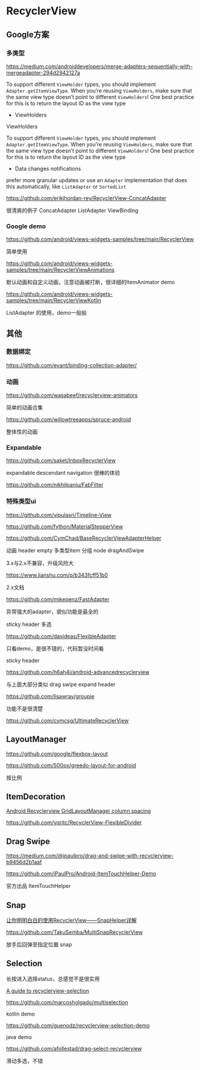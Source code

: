 # RecyclerView

## Google方案

### 多类型

https://medium.com/androiddevelopers/merge-adapters-sequentially-with-mergeadapter-294d2942127a

To support different `ViewHolder` types, you should implement `Adapter.getItemViewType`. When you’re reusing `ViewHolders`, make sure that the same view type doesn’t point to different `ViewHolders`! One best practice for this is to return the layout ID as the view type

+ ViewHolders

ViewHolders

To support different `ViewHolder` types, you should implement `Adapter.getItemViewType`. When you’re reusing `ViewHolders`, make sure that the same view type doesn’t point to different `ViewHolders`! One best practice for this is to return the layout ID as the view type

+ Data changes notifications

prefer more granular updates or use an `Adapter` implementation that does this automatically, like `ListAdapter` or `SortedList`

https://github.com/erikjhordan-rey/RecyclerView-ConcatAdapter

很清爽的例子 ConcatAdapter ListAdapter ViewBinding

### Google demo

https://github.com/android/views-widgets-samples/tree/main/RecyclerView

简单使用

https://github.com/android/views-widgets-samples/tree/main/RecyclerViewAnimations

默认动画和自定义动画，注意动画被打断，很详细的ItemAnimator demo

https://github.com/android/views-widgets-samples/tree/main/RecyclerViewKotlin

ListAdapter 的使用，demo一般般

## 其他

### 数据绑定

https://github.com/evant/binding-collection-adapter/

### 动画

https://github.com/wasabeef/recyclerview-animators

简单的动画合集

https://github.com/willowtreeapps/spruce-android

整体性的动画

### Expandable

https://github.com/saket/InboxRecyclerView

expandable descendant navigation 很棒的体验

https://github.com/nikhilpanju/FabFilter

### 特殊类型ui

https://github.com/vipulasri/Timeline-View

https://github.com/fython/MaterialStepperView



































https://github.com/CymChad/BaseRecyclerViewAdapterHelper

动画 header empty 多类型item 分组 node dragAndSwipe

3.x与2.x不兼容，升级风险大

https://www.jianshu.com/p/b343fcff51b0

2.x文档





https://github.com/mikepenz/FastAdapter

异常强大的adapter，貌似功能是最全的

sticky header 多选

https://github.com/davideas/FlexibleAdapter

只看demo，是很不错的，代码暂没时间看

sticky header

https://github.com/h6ah4i/android-advancedrecyclerview

与上面大部分类似 drag swipe expand header 

https://github.com/lisawray/groupie

功能不是很清楚

https://github.com/cymcsg/UltimateRecyclerView

## LayoutManager 

https://github.com/google/flexbox-layout

https://github.com/500px/greedo-layout-for-android

按比例

## ItemDecoration

[Android Recyclerview GridLayoutManager column spacing](https://stackoverflow.com/questions/28531996/android-recyclerview-gridlayoutmanager-column-spacing/30701422#30701422)

https://github.com/yqritc/RecyclerView-FlexibleDivider





## Drag Swipe

https://medium.com/@ipaulpro/drag-and-swipe-with-recyclerview-b9456d2b1aaf

https://github.com/iPaulPro/Android-ItemTouchHelper-Demo

官方出品 ItemTouchHelper

## Snap

[让你明明白白的使用RecyclerView——SnapHelper详解](https://www.jianshu.com/p/e54db232df62)

https://github.com/TakuSemba/MultiSnapRecyclerView

放手后回弹至指定位置 snap

## Selection

长按进入选择status，总感觉不是很实用

[A guide to recyclerview-selection](https://proandroiddev.com/a-guide-to-recyclerview-selection-3ed9f2381504)

https://github.com/marcosholgado/multiselection

kotlin demo

https://github.com/guenodz/recyclerview-selection-demo

java demo

https://github.com/afollestad/drag-select-recyclerview

滑动多选，不错



